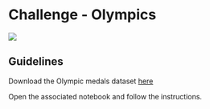 # Challenge - Olympics

![](https://images.unsplash.com/photo-1566364164658-7d0bfffbb96f?ixlib=rb-1.2.1&ixid=eyJhcHBfaWQiOjEyMDd9&auto=format&fit=crop&w=967&q=80)

## Guidelines

Download the Olympic medals dataset [here](https://drive.google.com/open?id=1Jsf5sLwaX-RnQpQDWYIqiVCVSgOcMWix)

Open the associated notebook and follow the instructions.